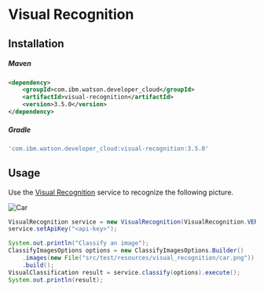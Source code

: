 # Visual Recognition

## Installation

##### Maven
```xml
<dependency>
	<groupId>com.ibm.watson.developer_cloud</groupId>
	<artifactId>visual-recognition</artifactId>
	<version>3.5.0</version>
</dependency>
```

##### Gradle
```gradle
'com.ibm.watson.developer_cloud:visual-recognition:3.5.0'
```

## Usage
Use the [Visual Recognition][visual_recognition] service to recognize the
following picture.

![Car](https://visual-recognition-demo.mybluemix.net/images/samples/5.jpg)

```java
VisualRecognition service = new VisualRecognition(VisualRecognition.VERSION_DATE_2016_05_20);
service.setApiKey("<api-key>");

System.out.println("Classify an image");
ClassifyImagesOptions options = new ClassifyImagesOptions.Builder()
    .images(new File("src/test/resources/visual_recognition/car.png"))
    .build();
VisualClassification result = service.classify(options).execute();
System.out.println(result);
```

[visual_recognition]: http://www.ibm.com/watson/developercloud/doc/visual-recognition/